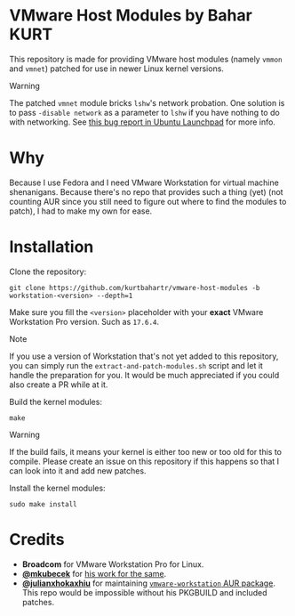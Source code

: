 # VMware Host Modules by Bahar KURT

This repository is made for providing VMware host modules (namely `vmmon` and `vmnet`) patched for use in newer Linux kernel versions.

> [!WARNING]
> The patched `vmnet` module bricks `lshw`'s network probation. One solution is to pass `-disable network` as a parameter to `lshw` if you have nothing to do with networking. See [this bug report in Ubuntu Launchpad](https://bugs.launchpad.net/ubuntu/+source/lshw/+bug/2069649) for more info.

# Why

Because I use Fedora and I need VMware Workstation for virtual machine shenanigans. Because there's no repo that provides such a thing (yet) (not counting AUR since you still need to figure out where to find the modules to patch), I had to make my own for ease.

# Installation

Clone the repository:
```
git clone https://github.com/kurtbahartr/vmware-host-modules -b workstation-<version> --depth=1
```

Make sure you fill the `<version>` placeholder with your **exact** VMware Workstation Pro version. Such as `17.6.4`.

> [!NOTE]
> If you use a version of Workstation that's not yet added to this repository, you can simply run the `extract-and-patch-modules.sh` script and let it handle the preparation for you. It would be much appreciated if you could also create a PR while at it.

Build the kernel modules:
```
make
```

> [!WARNING]
> If the build fails, it means your kernel is either too new or too old for this to compile. Please create an issue on this repository if this happens so that I can look into it and add new patches.

Install the kernel modules:
```
sudo make install
```

# Credits

- **Broadcom** for VMware Workstation Pro for Linux.
- **[@mkubecek](https://github.com/mkubecek)** for [his work for the same](https://github.com/mkubecek/vmware-host-modules).
- **[@julianxhokaxhiu](https://github.com/julianxhokaxhiu)** for maintaining [`vmware-workstation` AUR package](https://aur.archlinux.org/packages/vmware-workstation). This repo would be impossible without his PKGBUILD and included patches.
